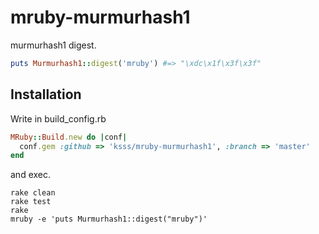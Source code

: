 # mruby-murmurhash1

murmurhash1 digest.

```ruby
puts Murmurhash1::digest('mruby') #=> "\xdc\x1f\x3f\x3f"
```

## Installation

Write in build_config.rb

```ruby
MRuby::Build.new do |conf|
  conf.gem :github => 'ksss/mruby-murmurhash1', :branch => 'master'
end
```

and exec.

```
rake clean
rake test
rake
mruby -e 'puts Murmurhash1::digest("mruby")'
```
